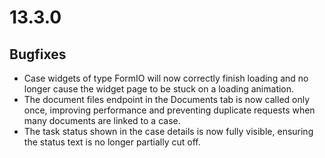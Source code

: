 
# 13.3.0

## Bugfixes

* Case widgets of type FormIO will now correctly finish loading and no longer cause the widget
  page to be stuck on a loading animation.
* The document files endpoint in the Documents tab is now called only once, improving performance and preventing duplicate requests when many documents are linked to a case.
* The task status shown in the case details is now fully visible, ensuring the status text is no longer partially cut off.
